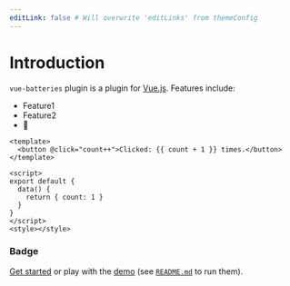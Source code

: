 ```yaml
---
editLink: false # Will overwrite 'editLinks' from themeConfig
---
```


# Introduction

`vue-batteries` plugin is a plugin for [Vue.js](http://vuejs.org).
Features include:

- Feature1
- Feature2
- :tada:

```vue
<template>
  <button @click="count++">Clicked: {{ count + 1 }} times.</button>
</template>

<script>
export default {
  data() {
    return { count: 1 }
  }
}
</script>
<style></style>
```

### Badge <Badge text="beta" type="warning"/> <Badge text="default theme"/>

<!-- <<< @/demo/DemoWithSlots.vue -->

[Get started](./started/) or play with the [demo](https://github.com//vue-batteries/tree/dev/demo) (see [`README.md`](https://github.com//vue-batteries/) to run them).

